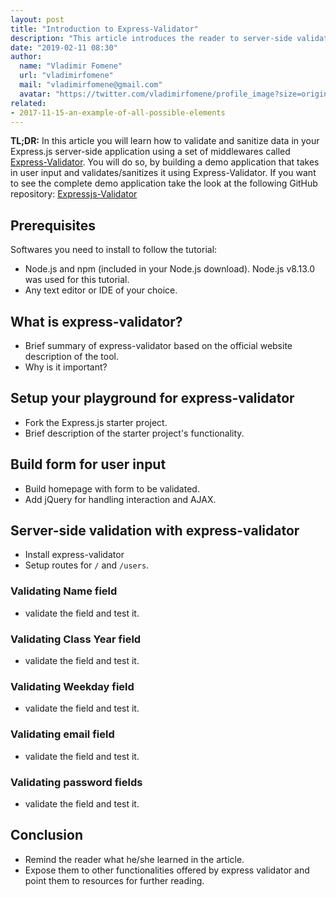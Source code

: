 ```yaml
---
layout: post
title: "Introduction to Express-Validator"
description: "This article introduces the reader to server-side validation with express-validator which is a set of middlewares with function to perform validation on user data"
date: "2019-02-11 08:30"
author:
  name: "Vladimir Fomene"
  url: "vladimirfomene"
  mail: "vladimirfomene@gmail.com"
  avatar: "https://twitter.com/vladimirfomene/profile_image?size=original"
related:
- 2017-11-15-an-example-of-all-possible-elements
---
```


**TL;DR:** In this article you will learn how to validate and sanitize data in your Express.js
server-side application using a set of middlewares called [Express-Validator](https://express-validator.github.io/docs/). You will do so, by building a demo application that takes in user input and validates/sanitizes it using
Express-Validator. If you want to see the complete demo application take the look at the following GitHub repository:
[Expressjs-Validator](https://github.com/vladimirfomene/expressjs-validator)

## Prerequisites
Softwares you need to install to follow the tutorial:

* Node.js and npm (included in your Node.js download). Node.js v8.13.0 was used for this tutorial.
* Any text editor or IDE of your choice.

## What is express-validator?
* Brief summary of express-validator based on the official website description of the tool.
* Why is it important?


## Setup your playground for express-validator
* Fork the Express.js starter project.
* Brief description of the starter project's functionality.

## Build form for user input
* Build homepage with form to be validated.
* Add jQuery for handling interaction and AJAX.

## Server-side validation with express-validator
* Install express-validator
* Setup routes for `/` and `/users`.

### Validating Name field
* validate the field and test it.

### Validating Class Year field
* validate the field and test it.

### Validating Weekday field
* validate the field and test it.

### Validating email field
* validate the field and test it.

### Validating password fields
* validate the field and test it.


## Conclusion
* Remind the reader what he/she learned in the article.
* Expose them to other functionalities offered by express validator and point them to resources for further reading.
